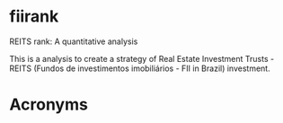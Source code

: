 # fiirank
REITS rank: A quantitative analysis

This is a analysis to create a strategy of Real Estate Investment Trusts - REITS (Fundos de investimentos imobiliários - FII in Brazil) investment.

# Acronyms
